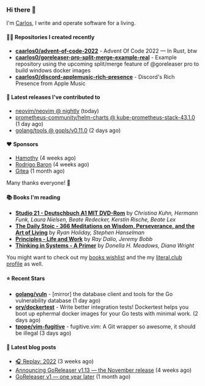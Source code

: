 ### Hi there 👋

I'm [Carlos](https://caarlos0.dev), I write and operate software for a living.

#### 👨‍💻 Repositories I created recently
- **[caarlos0/advent-of-code-2022](https://github.com/caarlos0/advent-of-code-2022)** - Advent Of Code 2022 — In Rust, btw
- **[caarlos0/goreleaser-pro-split-merge-example-real](https://github.com/caarlos0/goreleaser-pro-split-merge-example-real)** - Example repository using the upcoming split/merge feature of @goreleaser pro to build windows docker images
- **[caarlos0/discord-applemusic-rich-presence](https://github.com/caarlos0/discord-applemusic-rich-presence)** - Discord&#39;s Rich Presence from Apple Music

#### 🚀 Latest releases I've contributed to


- [neovim/neovim @ nightly](https://github.com/neovim/neovim/releases/tag/nightly) (today)
- [prometheus-community/helm-charts @ kube-prometheus-stack-43.1.0](https://github.com/prometheus-community/helm-charts/releases/tag/kube-prometheus-stack-43.1.0) (1 day ago)
- [golang/tools @ gopls/v0.11.0](https://github.com/golang/tools/releases/tag/gopls/v0.11.0) (2 days ago)

#### ❤️ Sponsors
- [Hamothy](https://github.com/sgoudham) (4 weeks ago)
- [Rodrigo Baron](https://github.com/rodrigobaron) (4 weeks ago)
- [Gitea](https://github.com/go-gitea) (1 month ago)

Many thanks everyone! 🙏

#### 📚 Books I'm reading
- **[Studio 21 - Deutschbuch A1 MIT DVD-Rom](https://literal.club/caarlos0/book/laura-nielsen-hermann-funk-beate-redecker-christina-kuhn-kerstin-rische-beate-lex-studio-21-c60yd)** by _Christina Kuhn, Hermann Funk, Laura Nielsen, Beate Redecker, Kerstin Rische, Beate Lex_
- **[The Daily Stoic - 366 Meditations on Wisdom, Perseverance, and the Art of Living](https://literal.club/caarlos0/book/the-daily-stoic-lbfbd)** by _Ryan Holiday, Stephen Hanselman_
- **[Principles - Life and Work](https://literal.club/caarlos0/book/ray-dalioray-daliojeremy-bobbprinciples-a9caw)** by _Ray Dalio, Jeremy Bobb_
- **[Thinking in Systems - A Primer](https://literal.club/caarlos0/book/thinking-in-systems-0q34a)** by _Donella H. Meadows, Diana Wright_

You might want to check out my [books
wishlist](https://www.amazon.com.br/hz/wishlist/ls/EB8P7VS717SV) and the my
[literal.club profile](https://literal.club/caarlos0) as well.

#### ⭐ Recent Stars
- **[golang/vuln](https://github.com/golang/vuln)** - [mirror] the database client and tools for the Go vulnerability database (1 day ago)
- **[ory/dockertest](https://github.com/ory/dockertest)** - Write better integration tests! Dockertest helps you boot up ephermal docker images for your Go tests with minimal work. (2 days ago)
- **[tpope/vim-fugitive](https://github.com/tpope/vim-fugitive)** - fugitive.vim: A Git wrapper so awesome, it should be illegal (3 days ago)

#### 📄 Latest blog posts
- [🎧 Replay: 2022](https://carlosbecker.com/posts/replay-2022/) (3 weeks ago)
- [Announcing GoReleaser v1.13 — the November release](https://carlosbecker.com/posts/goreleaser-v1.13/) (4 weeks ago)
- [GoReleaser v1 — one year later](https://carlosbecker.com/posts/goreleaser-v1-1year/) (1 month ago)
